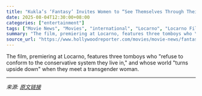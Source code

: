 ```yaml
---
title: "Kukla’s ‘Fantasy’ Invites Women to “See Themselves Through Their Own Lens” (Exclusive Locarno Clip)"
date: 2025-08-04T12:30:00+08:00
categories: ["entertainment"]
tags: ["Movie News", "Movies", "international", "Locarno", "Locarno Film Festival"]
summary: "The film, premiering at Locarno, features three tomboys who \"refuse to conform to the conservative system they live in,\" and whose world \"turns upside down\" when they meet a transgender woman."
source_url: "https://www.hollywoodreporter.com/movies/movie-news/fantasy-film-clip-locarno-kukla-transgender-woman-tomboys-1236332081/"
---
```


The film, premiering at Locarno, features three tomboys who "refuse to conform to the conservative system they live in," and whose world "turns upside down" when they meet a transgender woman.

---

*来源: [原文链接](https://www.hollywoodreporter.com/movies/movie-news/fantasy-film-clip-locarno-kukla-transgender-woman-tomboys-1236332081/)*
